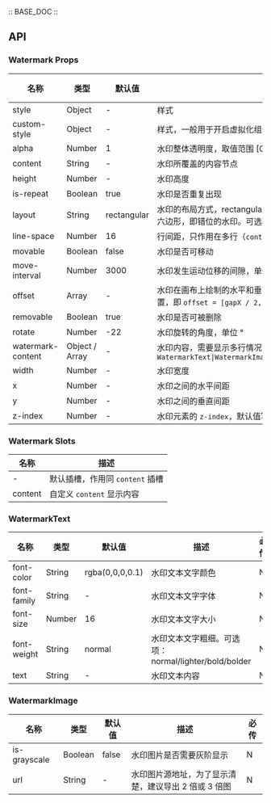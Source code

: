 :: BASE_DOC ::

## API

### Watermark Props

名称 | 类型 | 默认值 | 描述 | 必传
-- | -- | -- | -- | --
style | Object | - | 样式 | N
custom-style | Object | - | 样式，一般用于开启虚拟化组件节点场景 | N
alpha | Number | 1 | 水印整体透明度，取值范围 [0-1] | N
content | String | - | 水印所覆盖的内容节点 | N
height | Number | - | 水印高度 | N
is-repeat | Boolean | true | 水印是否重复出现 | N
layout | String | rectangular | 水印的布局方式，rectangular：矩形，即横平竖直的水印；hexagonal：六边形，即错位的水印。可选项：rectangular/hexagonal | N
line-space | Number | 16 | 行间距，只作用在多行（`content` 配置为数组）情况下 | N
movable | Boolean | false | 水印是否可移动 | N
move-interval | Number | 3000 | 水印发生运动位移的间隙，单位：毫秒 | N
offset | Array | - | 水印在画布上绘制的水平和垂直偏移量，正常情况下水印绘制在中间位置，即 `offset = [gapX / 2, gapY / 2]`。TS 类型：`Array<number>` | N
removable | Boolean | true | 水印是否可被删除 | N
rotate | Number | -22 | 水印旋转的角度，单位 ° | N
watermark-content | Object / Array | - | 水印内容，需要显示多行情况下可配置为数组。TS 类型：`WatermarkText\|WatermarkImage\|Array<WatermarkText\|WatermarkImage>` | N
width | Number | - | 水印宽度 | N
x | Number | - | 水印之间的水平间距 | N
y | Number | - | 水印之间的垂直间距 | N
z-index | Number | - | 水印元素的 `z-index`，默认值写在 CSS 中 | N

### Watermark Slots

名称 | 描述
-- | --
\- | 默认插槽，作用同 `content` 插槽
content | 自定义 `content` 显示内容

### WatermarkText

名称 | 类型 | 默认值 | 描述 | 必传
-- | -- | -- | -- | --
font-color | String | rgba(0,0,0,0.1) | 水印文本文字颜色 | N
font-family | String | - | 水印文本文字字体 | N
font-size | Number | 16 | 水印文本文字大小 | N
font-weight | String | normal | 水印文本文字粗细。可选项：normal/lighter/bold/bolder | N
text | String | - | 水印文本内容 | N

### WatermarkImage

名称 | 类型 | 默认值 | 描述 | 必传
-- | -- | -- | -- | --
is-grayscale | Boolean | false | 水印图片是否需要灰阶显示 | N
url | String | - | 水印图片源地址，为了显示清楚，建议导出 2 倍或 3 倍图 | N
